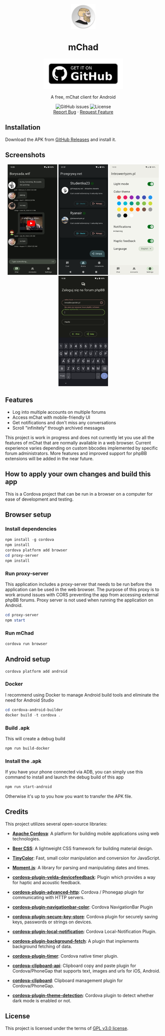 <div align="center">
    <a href="https://github.com/Bilgamesh/mChad">
        <img src="./www/img/icon/mipmap-xxxhdpi/ic_launcher.png" alt="mChad Logo" width="80" height="80">
    </a>
    <h1 align="center">mChad</h1>
    <a href="https://github.com/Bilgamesh/mChad/releases">
        <img src="https://raw.githubusercontent.com/Kunzisoft/Github-badge/main/get-it-on-github.png"
        alt="Get it on GitHub"
        width="256">
    </a>
    <p align="center">
        A free, mChat client for Android
        <br />
        <div align="center">
            <img alt="GitHub issues" src="https://img.shields.io/github/issues/Bilgamesh/mChad?style=flat-square">
            <img alt="License" src="https://img.shields.io/github/license/Bilgamesh/mChad.svg?style=flat-square">
        </div>
        <a href="https://github.com/Bilgamesh/mChad/issues">Report Bug</a>
        ·
        <a href="https://github.com/Bilgamesh/mChad/issues">Request Feature</a>
    </p>
</div>

## Installation

Download the APK from [GitHub Releases](https://github.com/Bilgamesh/mChad/releases) and install it.

## Screenshots

<div align="center">
    <img src="./screenshots/screenshot_1.png" width=160>
    <img src="./screenshots/screenshot_2.png" width=160>
    <img src="./screenshots/screenshot_3.png" width=160>
    <img src="./screenshots/screenshot_4.png" width=160>
</div>

## Features

- Log into multiple accounts on multiple forums
- Access mChat with mobile-friendly UI
- Get notifications and don't miss any conversations
- Scroll "infinitely" through archived messages

This project is work in progress and does not currently let you use all the features of mChat that are normally available in a web browser. Current experience varies depending on custom bbcodes implemented by specific forum administrators. More features and improved support for phpBB extensions will be added in the near future.

## How to apply your own changes and build this app

This is a Cordova project that can be run in a browser on a computer for ease of development and testing.

## Browser setup

### Install dependencies

```Powershell
npm install -g cordova
npm install
cordova platform add browser
cd proxy-server
npm install
```

### Run proxy-server

This application includes a proxy-server that needs to be run before the application can be used in the web browser. The purpose of this proxy is to work around issues with CORS preventing the app from accessing external phpBB forums. Proxy server is not used when running the application on Android.

```Powershell
cd proxy-server
npm start
```

### Run mChad

```Powershell
cordova run browser
```

## Android setup

```Powershell
cordova platform add android
```

### Docker

I recommend using Docker to manage Android build tools and eliminate the need for Android Studio

```Powershell
cd cordova-android-builder
docker build -t cordova .
```

### Build .apk

This will create a debug build

```Powershell
npm run build-docker
```

### Install the .apk

If you have your phone connected via ADB, you can simply use this command to install and launch the debug build of this app

```Powershell
npm run start-android
```

Otherwise it's up to you how you want to transfer the APK file.

## Credits

This project utilizes several open-source libraries:

- **[Apache Cordova](https://cordova.apache.org/)**: A platform for building mobile applications using web technologies.

- **[Beer CSS](https://github.com/beercss/beercss)**: A lightweight CSS framework for building material design.

- **[TinyColor](https://github.com/bgrins/TinyColor)**: Fast, small color manipulation and conversion for JavaScript.

- **[Moment.js](https://momentjs.com/)**: A library for parsing and manipulating dates and times.

- **[cordova-plugin-velda-devicefeedback](https://github.com/VVelda/device-feedback)**: Plugin which provides a way for haptic and acoustic feedback.

- **[cordova-plugin-advanced-http](https://github.com/silkimen/cordova-plugin-advanced-http)**: Cordova / Phonegap plugin for communicating with HTTP servers.

- **[cordova-plugin-navigationbar-color](https://github.com/fagundes/cordova-plugin-navigationbar)**: Cordova NavigationBar Plugin

- **[cordova-plugin-secure-key-store](https://github.com/pradeep1991singh/cordova-plugin-secure-key-store)**: Cordova plugin for securely saving keys, passwords or strings on devices.

- **[cordova-plugin-local-notification](https://github.com/katzer/cordova-plugin-local-notifications)**: Cordova Local-Notification Plugin.

- **[cordova-plugin-background-fetch](https://github.com/transistorsoft/cordova-plugin-background-fetch)**: A plugin that implements background fetching of data.

- **[cordova-plugin-timer](https://github.com/kitolog/cordova-plugin-timer)**: Cordova native timer plugin.

- **[cordova-clipboard-api](https://github.com/wuori/cordova-clipboard-api)**: Clipboard copy and paste plugin for Cordova/PhoneGap that supports text, images and urls for iOS, Android.

- **[cordova-clipboard](https://github.com/ihadeed/cordova-clipboard)**: Clipboard management plugin for Cordova/PhoneGap.

- **[cordova-plugin-theme-detection](https://github.com/mariusbackes/cordova-plugin-theme-detection)**: Cordova plugin to detect whether dark mode is enabled or not.

## License

This project is licensed under the terms of [GPL v3.0 license](https://github.com/Bilgamesh/mChad/blob/main/LICENSE).
